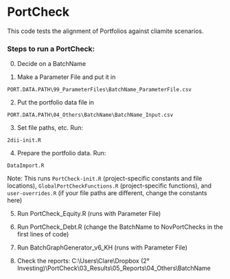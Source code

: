 # PortCheck

This code tests the alignment of Portfolios against cliamite scenarios.

### Steps to run a PortCheck:

0) Decide on a BatchName

1) Make a Parameter File and put it in 
```
PORT.DATA.PATH\99_ParameterFiles\BatchName_ParameterFile.csv
```

2) Put the portfolio data file in 
```
PORT.DATA.PATH\04_Others\BatchName\BatchName_Input.csv
```

3) Set file paths, etc.  Run:
```
2dii-init.R
```
4) Prepare the portfolio data.  Run:
```
DataImport.R  
```
Note: This runs ```PortCheck-init.R``` (project-specific constants and file locations), ```GlobalPortCheckFunctions.R``` (project-specific functions), and ```user-overrides.R``` (if your file paths are different, change the constants here)

5) Run PortCheck_Equity.R (runs with Parameter File)

6) Run PortCheck_Debt.R (change the BatchName to NovPortChecks in the first lines of code)

7) Run BatchGraphGenerator_v6_KH (runs with Parameter File)

8) Check the reports: C:\Users\Clare\Dropbox (2° Investing)\PortCheck\03_Results\05_Reports\04_Others\BatchName

